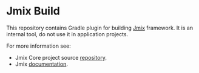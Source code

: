 # Jmix Build

This repository contains Gradle plugin for building [Jmix](https://github.com/Haulmont/jmix-core) framework. It is an internal tool, do not use it in application projects.

For more information see:

* Jmix Core project source [repository](https://github.com/Haulmont/jmix-core).
* Jmix [documentation](https://docs.jmix.io).
